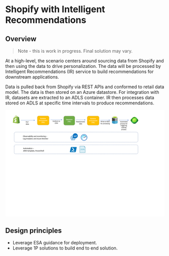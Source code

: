# Shopify with Intelligent Recommendations

## Overview

> Note - this is work in progress. Final solution may vary.

At a high-level, the scenario centers around sourcing data from Shopify and then using the data to drive personalization. The data will be processed by Intelligent Recommendations (IR) service to build recommendations for downstream applications.

Data is pulled back from Shopify via REST APIs and conformed to retail data model. The data is then stored on an Azure datastore. For integration with IR, datasets are extracted to an ADLS container. IR then processes data stored on ADLS at specific time intervals to produce recommendations.

![shopifyintegration](../../../../images/concept-shopify.png)

## Design principles

- Leverage ESA guidance for deployment.
- Leverage 1P solutions to build end to end solution.
